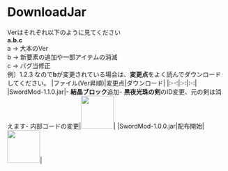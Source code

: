 # DownloadJar
Verはそれぞれ以下のように見てください<br>
**a.b.c**<br>
a -> 大本のVer<br>
b -> 新要素の追加や一部アイテムの消滅<br>
c -> バグ当修正<br>
例）1.2.3
なので**b**が変更されている場合は、**変更点**をよく読んでダウンロードしてください。
|ファイル(Ver昇順)|変更点|ダウンロード|
|:--:|:-:|:-:|
|SwordMod-1.1.0.jar|- **結晶ブロック**追加- **黒夜光珠の剣**のID変更、元の剣は消えます- 内部コードの変更|[<img src="http://dollsent.jp/wp-content/uploads/2010/11/botton.png" width=75>](https://github.com/Sakuraga200323/-Mod-/raw/main/Mods/1.12.2/SwordMod/SwordMod-1.1.0.jar)|
|SwordMod-1.0.0.jar|配布開始|[<img src="http://dollsent.jp/wp-content/uploads/2010/11/botton.png" width=75>](https://github.com/Sakuraga200323/-Mod-/raw/main/Mods/1.12.2/SwordMod/SwordMod-1.0.0.jar)|
